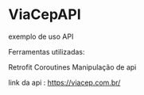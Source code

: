 # ViaCepAPI

exemplo de uso API

Ferramentas utilizadas:

Retrofit
Coroutines
Manipulação de api

link da api : https://viacep.com.br/
